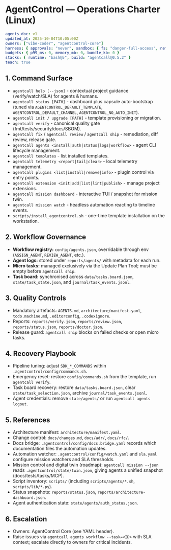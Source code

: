 # AgentControl — Operations Charter (Linux)

```yaml
agents_doc: v1
updated_at: 2025-10-04T10:05:00Z
owners: ["vibe-coder", "agentcontrol-core"]
harness: { approvals: "never", sandbox: { fs: "danger-full-access", net: "enabled" } }
budgets: { p99_ms: 0, memory_mb: 0, bundle_kb: 0 }
stacks: { runtime: "bash@5", build: "agentcall@0.5.2" }
teach: true
```

## 1. Command Surface
- `agentcall help [--json]` - contextual project guidance (verify/watch/SLA) for agents & humans.
- `agentcall status [PATH]` - dashboard plus capsule auto-bootstrap (tuned via `AGENTCONTROL_DEFAULT_TEMPLATE`, `AGENTCONTROL_DEFAULT_CHANNEL`, `AGENTCONTROL_NO_AUTO_INIT`).
- `agentcall init / upgrade [PATH]` - template provisioning or migration.
- `agentcall verify` - canonical quality gate (fmt/tests/security/docs/SBOM).
- `agentcall fix` / `agentcall review` / `agentcall ship` - remediation, diff review, release gate.
- `agentcall agents <install|auth|status|logs|workflow>` - agent CLI lifecycle management.
- `agentcall templates` - list installed templates.
- `agentcall telemetry <report|tail|clear>` - local telemetry management.
- `agentcall plugins <list|install|remove|info>` - plugin control via entry points.
- `agentcall extension <init|add|list|lint|publish>` - manage project extensions.
- `agentcall mission dashboard` - interactive TUI / snapshot for mission twin.
- `agentcall mission watch` - headless automation reacting to timeline events.
- `scripts/install_agentcontrol.sh` - one-time template installation on the workstation.

## 2. Workflow Governance
- **Workflow registry:** `config/agents.json`, overridable through env (`ASSIGN_AGENT`, `REVIEW_AGENT`, etc.).
- **Agent logs:** stored under `reports/agents/` with metadata for each run.
- **Micro tasks:** managed exclusively via the Update Plan Tool; must be empty before `agentcall ship`.
- **Task board:** synchronised across `data/tasks.board.json`, `state/task_state.json`, and `journal/task_events.jsonl`.

## 3. Quality Controls
- Mandatory artefacts: `AGENTS.md`, `architecture/manifest.yaml`, `todo.machine.md`, `.editorconfig`, `.codexignore`.
- Reports: `reports/verify.json`, `reports/review.json`, `reports/status.json`, `reports/doctor.json`.
- Release guard: `agentcall ship` blocks on failed checks or open micro tasks.

## 4. Recovery Playbook
- Pipeline tuning: adjust `SDK_*_COMMANDS` within `.agentcontrol/config/commands.sh`.
- Emergency reset: restore `config/commands.sh` from the template, run `agentcall verify`.
- Task board recovery: restore `data/tasks.board.json`, clear `state/task_selection.json`, archive `journal/task_events.jsonl`.
- Agent credentials: remove `state/agents/` or run `agentcall agents logout`.

## 5. References
- Architecture manifest: `architecture/manifest.yaml`.
- Change control: `docs/changes.md`, `docs/adr/`, `docs/rfc/`.
- Docs bridge: `.agentcontrol/config/docs.bridge.yaml` records which documentation files the automation updates.
- Automation watcher: `.agentcontrol/config/watch.yaml` and `sla.yaml` configure mission watchers and SLA thresholds.
- Mission control and digital twin (roadmap): `agentcall mission --json` reads `.agentcontrol/state/twin.json`, giving agents a unified snapshot (docs/tests/tasks/MCP).
- Script inventory: `scripts/` (including `scripts/agents/*.sh`, `scripts/lib/*.py`).
- Status snapshots: `reports/status.json`, `reports/architecture-dashboard.json`.
- Agent authentication state: `state/agents/auth_status.json`.

## 6. Escalation
- Owners: AgentControl Core (see YAML header).
- Raise issues via `agentcall agents workflow --task=<ID>` with SLA context; escalate directly to owners for critical incidents.
